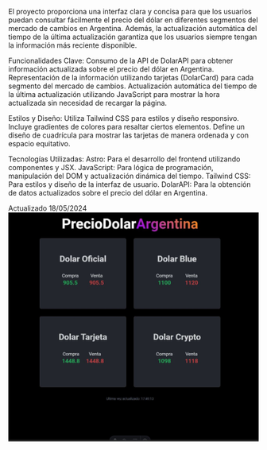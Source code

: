 El proyecto proporciona una interfaz clara y concisa para que los usuarios puedan consultar fácilmente el precio del dólar en diferentes segmentos del mercado de cambios en Argentina. Además, la actualización automática del tiempo de la última actualización garantiza que los usuarios siempre tengan la información más reciente disponible.

Funcionalidades Clave:
Consumo de la API de DolarAPI para obtener información actualizada sobre el precio del dólar en Argentina.
Representación de la información utilizando tarjetas (DolarCard) para cada segmento del mercado de cambios.
Actualización automática del tiempo de la última actualización utilizando JavaScript para mostrar la hora actualizada sin necesidad de recargar la página.

Estilos y Diseño:
Utiliza Tailwind CSS para estilos y diseño responsivo.
Incluye gradientes de colores para resaltar ciertos elementos.
Define un diseño de cuadrícula para mostrar las tarjetas de manera ordenada y con espacio equitativo.

Tecnologías Utilizadas:
Astro: Para el desarrollo del frontend utilizando componentes y JSX.
JavaScript: Para lógica de programación, manipulación del DOM y actualización dinámica del tiempo.
Tailwind CSS: Para estilos y diseño de la interfaz de usuario.
DolarAPI: Para la obtención de datos actualizados sobre el precio del dólar en Argentina.


Actualizado 18/05/2024
![Captura de Pantalla](https://github.com/bytesjotaeme/Argentina-Dolar/blob/main/previeww.JPG)
